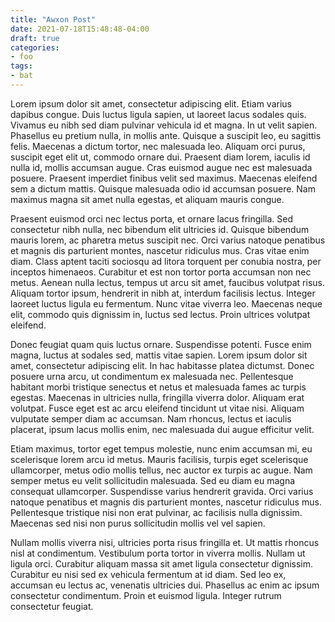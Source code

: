 ```yaml
---
title: "Awxon Post"
date: 2021-07-18T15:48:48-04:00
draft: true
categories: 
- foo
tags:
- bat
---
```


Lorem ipsum dolor sit amet, consectetur adipiscing elit. Etiam varius dapibus congue. Duis luctus ligula sapien, ut laoreet lacus sodales quis. Vivamus eu nibh sed diam pulvinar vehicula id et magna. In ut velit sapien. Phasellus eu pretium nulla, in mollis ante. Quisque a suscipit leo, eu sagittis felis. Maecenas a dictum tortor, nec malesuada leo. Aliquam orci purus, suscipit eget elit ut, commodo ornare dui. Praesent diam lorem, iaculis id nulla id, mollis accumsan augue. Cras euismod augue nec est malesuada posuere. Praesent imperdiet finibus velit sed maximus. Maecenas eleifend sem a dictum mattis. Quisque malesuada odio id accumsan posuere. Nam maximus magna sit amet nulla egestas, et aliquam mauris congue.

Praesent euismod orci nec lectus porta, et ornare lacus fringilla. Sed consectetur nibh nulla, nec bibendum elit ultricies id. Quisque bibendum mauris lorem, ac pharetra metus suscipit nec. Orci varius natoque penatibus et magnis dis parturient montes, nascetur ridiculus mus. Cras vitae enim diam. Class aptent taciti sociosqu ad litora torquent per conubia nostra, per inceptos himenaeos. Curabitur et est non tortor porta accumsan non nec metus. Aenean nulla lectus, tempus ut arcu sit amet, faucibus volutpat risus. Aliquam tortor ipsum, hendrerit in nibh at, interdum facilisis lectus. Integer laoreet luctus ligula eu fermentum. Nunc vitae viverra leo. Maecenas neque elit, commodo quis dignissim in, luctus sed lectus. Proin ultrices volutpat eleifend.

Donec feugiat quam quis luctus ornare. Suspendisse potenti. Fusce enim magna, luctus at sodales sed, mattis vitae sapien. Lorem ipsum dolor sit amet, consectetur adipiscing elit. In hac habitasse platea dictumst. Donec posuere urna arcu, ut condimentum ex malesuada nec. Pellentesque habitant morbi tristique senectus et netus et malesuada fames ac turpis egestas. Maecenas in ultricies nulla, fringilla viverra dolor. Aliquam erat volutpat. Fusce eget est ac arcu eleifend tincidunt ut vitae nisi. Aliquam vulputate semper diam ac accumsan. Nam rhoncus, lectus et iaculis placerat, ipsum lacus mollis enim, nec malesuada dui augue efficitur velit.

Etiam maximus, tortor eget tempus molestie, nunc enim accumsan mi, eu scelerisque lorem arcu id metus. Mauris facilisis, turpis eget scelerisque ullamcorper, metus odio mollis tellus, nec auctor ex turpis ac augue. Nam semper metus eu velit sollicitudin malesuada. Sed eu diam eu magna consequat ullamcorper. Suspendisse varius hendrerit gravida. Orci varius natoque penatibus et magnis dis parturient montes, nascetur ridiculus mus. Pellentesque tristique nisi non erat pulvinar, ac facilisis nulla dignissim. Maecenas sed nisi non purus sollicitudin mollis vel vel sapien.

Nullam mollis viverra nisi, ultricies porta risus fringilla et. Ut mattis rhoncus nisl at condimentum. Vestibulum porta tortor in viverra mollis. Nullam ut ligula orci. Curabitur aliquam massa sit amet ligula consectetur dignissim. Curabitur eu nisi sed ex vehicula fermentum at id diam. Sed leo ex, accumsan eu lectus ac, venenatis ultricies dui. Phasellus ac enim ac ipsum consectetur condimentum. Proin et euismod ligula. Integer rutrum consectetur feugiat.